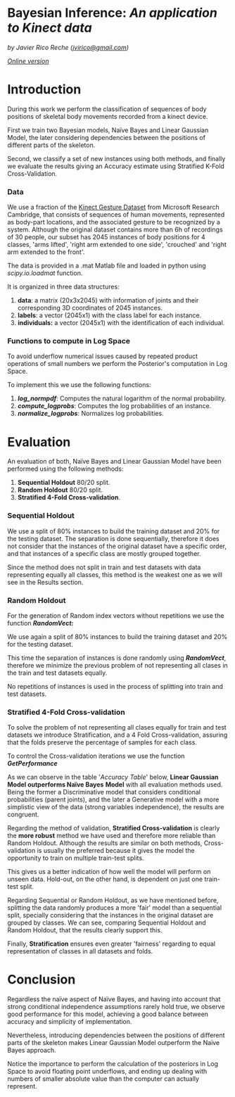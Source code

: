 # Bayesian Inference: *An application to Kinect data*

*by Javier Rico Reche (jvirico@gmail.com)*

[*Online version*](https://www.notion.so/rico-projects/Bayesian-Inference-5eb7ac4f3b85418390ad0ee0ab68c9ea)

# Introduction

During this work we perform the classification of sequences of body positions of skeletal body movements recorded from a kinect device.

First we train two Bayesian models, Naïve Bayes and Linear Gaussian Model, the later considering dependencies between the positions of different parts of the skeleton.

Second, we classify a set of new instances using both methods, and finally we evaluate the results giving an Accuracy estimate using Stratified K-Fold Cross-Validation.


### Data

We use a fraction of the [Kinect Gesture Dataset](https://www.microsoft.com/en-us/download/details.aspx?id=52283&from=http%3A%2F%2Fresearch.microsoft.com%2Fen-us%2Fum%2Fcambridge%2Fprojects%2Fmsrc12%2F) from Microsoft Research Cambridge, that consists of sequences of human movements, represented as body-part locations, and the associated gesture to be recognized by a system. Although the original dataset contains more than 6h of recordings of 30 people, our subset has 2045 instances of body positions for 4 classes, 'arms lifted', 'right arm extended to one side', 'crouched' and 'right arm extended to the front'.

The data is provided in a .mat Matlab file and loaded in python using *scipy.io.loadmat* function.

It is organized in three data structures:

1. **data**: a matrix (20x3x2045) with information of joints and their corresponding 3D coordinates of 2045 instances.
2. **labels**: a vector (2045x1) with the class label for each instance.
3. **individuals:** a vector (2045x1) with the identification of each individual.


### Functions to compute in Log Space

To avoid underflow numerical issues caused by repeated product operations of small numbers we perform the Posterior's computation in Log Space.

To implement this we use the following functions:

1. ***log_normpdf***: Computes the natural logarithm of the normal probability.
2. ***compute_logprobs***: Computes the log probabilities of an instance.
3. ***normalize_logprobs***: Normalizes log probabilities.


# Evaluation

An evaluation of both, Naïve Bayes and Linear Gaussian Model have been performed using the following methods:

1. **Sequential Holdout** 80/20 split.
2. **Random Holdout** 80/20 split.
3. **Stratified 4-Fold Cross-validation**.


### Sequential Holdout

We use a split of 80% instances to build the training dataset and 20% for the testing dataset. The separation is done sequentially, therefore it does not consider that the instances of the original dataset have a specific order, and that instances of a specific class are mostly grouped together.

Since the method does not split in train and test datasets with data representing equally all classes, this method is the weakest one as we will see in the Results section.


### Random Holdout

For the generation of Random index vectors without repetitions we use the function ***RandomVect:***

We use again a split of 80% instances to build the training dataset and 20% for the testing dataset. 

This time the separation of instances is done randomly using ***RandomVect***, therefore we minimize the previous problem of not representing all clases in the train and test datasets equally.

No repetitions of instances is used in the process of splitting into train and test datasets.

### Stratified 4-Fold Cross-validation

To solve the problem of not representing all clases equally for train and test datasets we introduce Stratification, and a 4 Fold Cross-validation, assuring that the folds preserve the percentage of samples for each class.

To control the Cross-validation iterations we use the function ***GetPerformance***

As we can observe in the table '*Accuracy Table*' below, **Linear Gaussian Model outperforms Naïve Bayes** **Model** with all evaluation methods used. Being the former a Discriminative model that considers conditional probabilities (parent joints), and the later a Generative model with a more simplistic view of the data (strong variables independence), the results are congruent.

Regarding the method of validation, **Stratified Cross-validation** is clearly the **more robust** method we have used and therefore more reliable than Random Holdout. Although the results are similar on both methods, Cross-validation is usually the preferred because it gives the model the opportunity to train on multiple train-test splits.

This gives us a better indication of how well the model will perform on unseen data. Hold-out, on the other hand, is dependent on just one train-test split.

Regarding Sequential or Random Holdout, as we have mentioned before, splitting the data randomly produces a more 'fair' model than a sequential split, specially considering that the instances in the original dataset are grouped by classes. We can see, comparing Sequential Holdout and Random Holdout, that the results clearly support this. 

Finally, **Stratification** ensures even greater 'fairness' regarding to equal representation of classes in all datasets and folds.


# Conclusion
Regardless the naïve aspect of Naïve Bayes, and having into account that strong conditional independence assumptions rarely hold true, we observe good performance for this model, achieving a good balance between accuracy and simplicity of implementation.

Nevertheless, introducing dependencies between the positions of different parts of the skeleton makes Linear Gaussian Model outperform the Naïve Bayes approach.

Notice the importance to perform the calculation of the posteriors in Log Space to avoid floating point underflows, and ending up dealing with numbers of smaller absolute value than the computer can actually represent.
